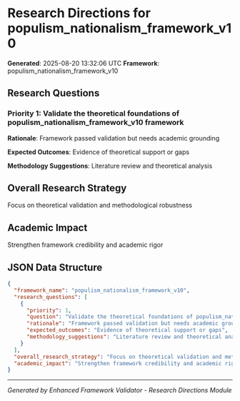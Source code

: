 # Research Directions for populism_nationalism_framework_v10

**Generated**: 2025-08-20 13:32:06 UTC
**Framework**: populism_nationalism_framework_v10

## Research Questions

### Priority 1: Validate the theoretical foundations of populism_nationalism_framework_v10 framework

**Rationale**: Framework passed validation but needs academic grounding

**Expected Outcomes**: Evidence of theoretical support or gaps

**Methodology Suggestions**: Literature review and theoretical analysis

## Overall Research Strategy

Focus on theoretical validation and methodological robustness

## Academic Impact

Strengthen framework credibility and academic rigor

## JSON Data Structure

```json
{
  "framework_name": "populism_nationalism_framework_v10",
  "research_questions": [
    {
      "priority": 1,
      "question": "Validate the theoretical foundations of populism_nationalism_framework_v10 framework",
      "rationale": "Framework passed validation but needs academic grounding",
      "expected_outcomes": "Evidence of theoretical support or gaps",
      "methodology_suggestions": "Literature review and theoretical analysis"
    }
  ],
  "overall_research_strategy": "Focus on theoretical validation and methodological robustness",
  "academic_impact": "Strengthen framework credibility and academic rigor"
}
```

---

*Generated by Enhanced Framework Validator - Research Directions Module*
